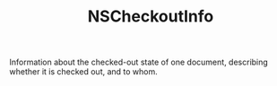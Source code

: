 ﻿---
uid: crmscript_ref_NSCheckoutInfo
title: NSCheckoutInfo
intellisense: Void.NSCheckoutInfo
keywords: NSCheckoutInfo
so.topic: reference
---

Information about the checked-out state of one document, describing whether it is checked out, and to whom.
